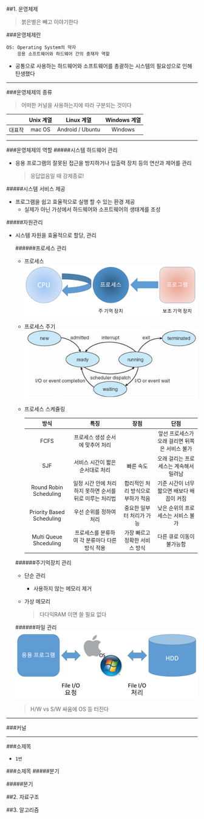 ##1. 운영체제
>붉은별은 빼고 이야기한다

###운영체제란
```
OS: Operating System의 약자
	응용 소프트웨어와 하드웨어 간의 중재자 역할
```
- 공통으로 사용하는 하드웨어와 소프트웨어를 총괄하는 시스템의 필요성으로 인해 탄생했다

---
  
###운영체제의 종류
>어떠한 커널을 사용하는지에 따라 구분되는 것이다

||Unix 계열|Linux 계열|Windows 계열|
|:-:|:-:|:-:|:-:|
|대표작|mac OS|Android / Ubuntu|Windows|

---
  
###운영체제의 역할
#####시스템 하드웨어 관리
- 응용 프로그램의 잘못된 접근을 방지하거나 입출력 장치 등의 연산과 제어를 관리

	>응답없음일 때 강제종료!

#####시스템 서비스 제공
- 프로그램을 쉽고 효율적으로 실행 할 수 있는 환경 제공
	- 실제가 아닌 가상에서 하드웨어와 소프트웨어의 생태계를 조성

#####자원관리
- 시스템 자원을 효율적으로 할당, 관리

	######프로세스 관리
	- 프로세스
		![프로세스](https://github.com/Ekutz/Fast_Campus_JS/blob/master/170111/imgs/process_manage.png?raw=true)
	- 프로세스 주기
		![프로세스 주기](https://github.com/Ekutz/Fast_Campus_JS/blob/master/170111/imgs/process_state.jpg?raw=true)
	- 프로세스 스케쥴링
	
		|방식|특징|장점|단점|  
		|:-:|:-:|:-:|:-:|
		|FCFS|프로세스 생성 순서에 맞추어 처리||앞선 프로세스가 오래 걸리면 뒤쪽은 서비스 불가|
		|SJF|서비스 시간이 짧은 순서대로 처리|빠른 속도|오래 걸리는 프로세스는 계속해서 밀려남|
		|Round Robin Scheduling|일정 시간 안에 처리하지 못하면 순서를 뒤로 미루는 처리법|합리적인 처리 방식으로 부하가 적음|기준 시간이 너무 짧으면 배보다 배꼽이 커짐|
		|Priority Based Scheduling|우선 순위를 정하여 처리|중요한 일부터 처리가 가능|낮은 순위의 프로세스는 서비스 불가|
		|Multi Queue Shceduling|프로세스를 분류하여 각 분류마다 다른 방식 적용|가장 빠르고 정확한 서비스 방식|다른 큐로 이동이 불가능함|
		
	
	######주기억장치 관리
	- 단순 관리
		- 사용하지 않는 메모리 제거
		
	- 가상 메모리
		>다다익RAM 이면 쓸 필요 없다

	######파일 관리
	![파일 관리](https://github.com/Ekutz/Fast_Campus_JS/blob/master/170111/imgs/file_manage.png?raw=true)
	>H/W vs S/W 싸움에 OS 등 터진다

---

###커널

---



###소제목
- `1번`

###소제목
#####분기

#####분기

##2. 자료구조

##3. 알고리즘